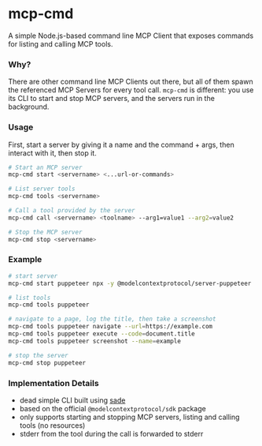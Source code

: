 # mcp-cmd

A simple Node.js-based command line MCP Client that exposes commands for listing and calling MCP tools.

### Why?

There are other command line MCP Clients out there, but all of them spawn the referenced MCP Servers for every tool call.
`mcp-cmd` is different: you use its CLI to start and stop MCP servers, and the servers run in the background.

### Usage

First, start a server by giving it a name and the command + args, then interact with it, then stop it.

```sh
# Start an MCP server
mcp-cmd start <servername> <...url-or-commands>

# List server tools
mcp-cmd tools <servername>

# Call a tool provided by the server
mcp-cmd call <servername> <toolname> --arg1=value1 --arg2=value2

# Stop the MCP server
mcp-cmd stop <servername>
```

### Example

```sh
# start server
mcp-cmd start puppeteer npx -y @modelcontextprotocol/server-puppeteer

# list tools
mcp-cmd tools puppeteer

# navigate to a page, log the title, then take a screenshot
mcp-cmd tools puppeteer navigate --url=https://example.com
mcp-cmd tools puppeteer execute --code=document.title
mcp-cmd tools puppeteer screenshot --name=example

# stop the server
mcp-cmd stop puppeteer
```

### Implementation Details

- dead simple CLI built using [sade](https://www.npmjs.com/package/sade)
- based on the official `@modelcontextprotocol/sdk` package
- only supports starting and stopping MCP servers, listing and calling tools (no resources)
- stderr from the tool during the call is forwarded to stderr
